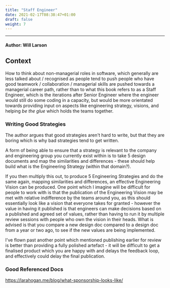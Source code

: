 ```yaml
---
title: "Staff Engineer"
date: 2021-02-17T08:38:47+01:00
draft: false
weight: 7
---
```


---

#### Author: Will Larson

## Context

How to think about non-managerial roles in software, which generally are less talked about / recognised as people tend to push people who have good teamwork / collaboration / managerial skills are pushed towards a managerial career path, rather than to what this book refers to as a Staff Engineer, which is the iterations after Senior Engineer where the engineer would still do some coding in a capacity, but would be more orientated towards providing input on aspects like engineering strategy, visions, and helping _be the glue_ which holds the teams together.

### Writing Good Strategies

The author argues that good strategies aren't hard to write, but that they are boring which is why bad strategies tend to get written.

A form of being able to ensure that a strategy is relevant to the company and engineering group you currently exist within is to take 5 design documents and map the similarities and differences - these should help build what is the Engineering Strategy (within that domain?).

If you then multiply this out, to produce 5 Engineering Strategies and do the same again, mapping similarities and differences, an effective Engineering Vision can be produced. One point which I imagine will be difficult for people to work with is that the publication of the Engineering Vision may be met with relative indifference by the teams around you, as this should essentially look like a vision that everyone takes for granted - however the value in having it published is that engineers can make decisions based on a published and agreed set of values, rather than having to run it by multiple review sessions with people who own the vision in their heads. What is advised is that you compare a new design doc compared to a design doc from a year or two ago, to see if the new values are being implemented.

I've flown past another point which mentioned publishing earlier for review is better than providing a fully polished artefact - it will be difficult to get a finalised product which you are happy with and delays the feedback loop, and effectively could delay the final publication.

### Good Referenced Docs

https://larahogan.me/blog/what-sponsorship-looks-like/
